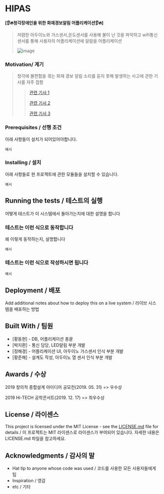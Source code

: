 # HIPAS

**[👂🔥청각장애인을 위한 화재경보알림 어플리케이션👂🔥]**  

>저렴한 아두이노와 가스센서,온도센서를 사용해 불이 난 것을 파악하고 wifi통신센서를 통해 사용자의 어플리케이션에 알람을 어플리케이션
>
>![image](https://user-images.githubusercontent.com/48480825/132043622-6a7a5524-a96c-4c99-92cd-39cf4614df91.png)


### Motivation/ 계기

>청각에 불편함을 겪는 화재 경보 알림 소리를 듣지 못해 발생하는 사고에 관한 기사를 자주 접함
>>[관련 기사 1](https://www.cctoday.co.kr/news/articleView.html?idxno=2074577#:~:text=8%EC%9D%BC%20%ED%95%9C%EA%B5%AD%20%EB%86%8D%EC%95%84%EC%9D%B8%ED%98%91%ED%9A%8C,%EB%A7%8C%202000%EC%97%AC%20%EB%AA%85%EC%9D%B4%EB%8B%A4.&text=2%EB%85%84%20%EC%A0%84%EC%97%90%EB%8F%84%20%EA%B2%BD%EA%B8%B0%EB%8F%84%20%ED%99%94%EC%84%B1,%EC%9D%B4%EB%A5%B4%EB%8A%94%20%EC%82%AC%ED%83%9C%EA%B0%80%20%EB%B0%9C%EC%83%9D%ED%96%88%EB%8B%A4.)
>>
>>[관련 기사 2](http://www.safetimes.co.kr/news/articleView.html?idxno=60982)
>>
>>[관련 기사 3](http://www.knnews.co.kr/news/articleView.php?idxno=1279388)

### Prerequisites / 선행 조건

아래 사항들이 설치가 되어있어야합니다.

```
예시
```

### Installing / 설치

아래 사항들로 현 프로젝트에 관한 모듈들을 설치할 수 있습니다.

```
예시
```

## Running the tests / 테스트의 실행

어떻게 테스트가 이 시스템에서 돌아가는지에 대한 설명을 합니다

### 테스트는 이런 식으로 동작합니다

왜 이렇게 동작하는지, 설명합니다

```
예시
```

### 테스트는 이런 식으로 작성하시면 됩니다

```
예시
```

## Deployment / 배포

Add additional notes about how to deploy this on a live system / 라이브 시스템을 배포하는 방법

## Built With / 팀원

* [황동현] - DB, 어플리케이션 총괄
* [박지환] - 통신 담당, LED알림 부분 개발
* [정해경] - 어플리케이션 UI, 아두이노 가스센서 인식 부분 개발
* [황준해] - 설계도 작성, 아두이노 열 센서 인식 부분 개발

## Awards / 수상

2019 창의적 종합설계 아이디어 공모전(2019. 05. 31)  =>  우수상 

2019 Hi-TECH 공학콘서트(2019. 12. 17)  =>  최우수상

## License / 라이센스

This project is licensed under the MIT License - see the [LICENSE.md](https://gist.github.com/PurpleBooth/LICENSE.md) file for details / 이 프로젝트는 MIT 라이센스로 라이센스가 부여되어 있습니다. 자세한 내용은 LICENSE.md 파일을 참고하세요.

## Acknowledgments / 감사의 말

* Hat tip to anyone whose code was used / 코드를 사용한 모든 사용자들에게 팁
* Inspiration / 영감
* etc / 기타




